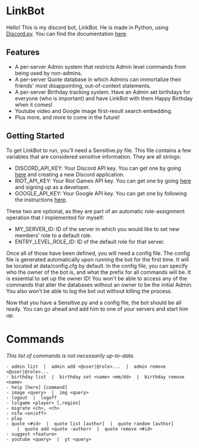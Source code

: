 # LinkBot
Hello! This is my discord bot, LinkBot. He is made in Python, using [Discord.py](https://github.com/Rapptz/discord.py). You can find the documentation [here](https://discordpy.readthedocs.io/en/latest/index.html).
## Features
- A per-server Admin system that restricts Admin level commands from being used by non-admins.
- A per-server Quote database in which Admins can immortalize their friends' most disappointing, out-of-context statements.
- A per-server Birthday tracking system. Have an Admin set birthdays for everyone (who is important) and have LinkBot with them Happy Birthday when it comes!
- Youtube video and Google image first-result search embedding.
- Plus more, and more to come in the future!
## Getting Started
To get LinkBot to run, you'll need a Sensitive.py file. This file contains a few variables that are considered sensitive information. They are all strings:
- DISCORD_API_KEY: Your Discord API key. You can get one by going [here](https://discordapp.com/developers/applications/me/) and creating a new Discord application.
- RIOT_API_KEY: Your Riot Games API key. You can get one by going [here](https://developer.riotgames.com/) and signing up as a developer.
- GOOGLE_API_KEY: Your Google API key. You can get one by following the instructions [here](https://support.google.com/googleapi/answer/6158862?hl=en).

These two are optional, as they are part of an automatic role-assignment operation that I implemented for myself:
- MY_SERVER_ID: ID of the server in which you would like to set new members' role to a default role.
- ENTRY_LEVEL_ROLE_ID: ID of the default role for that server.

Once all of those have been defined, you will need a config file. The config file is generated automatically upon running the bot for the first time. It will be located at data/config.cfg by default. In the config file, you can specify who the owner of the bot is, and what the prefix for all commands will be. It is essential to set up the owner ID! You won't be able to access any of the commands that alter the databases without an owner to be the initial Admin. You also won't be able to log the bot out without killing the process.

Now that you have a Sensitive.py and a config file, the bot should be all ready. You can go ahead and add him to one of your servers and start him up.

# Commands
*This list of commands is not necessarily up-to-date.*
```
- admin list  |  admin add <@user|@role>...  |  admin remove <@user|@role>...
- birthday list  |  birthday set <name> <mm/dd>  |  birthday remove <name>
- help [here] [command]
- image <query>  |  img <query>
- logout  |  logoff
- lolgame <player> [,region]
- migrate <ch>, <ch>
- nsfw <on|off>
- play
- quote <#id>  |  quote list [author]  |  quote random [author]  
    |  quote add <quote -author>  |  quote remove <#id>
- suggest <feature>
- youtube <query>  |  yt <query>
```
